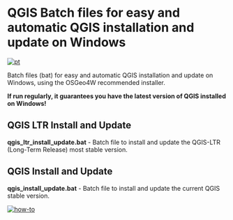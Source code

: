 # QGIS Batch files for easy and automatic QGIS installation and update on Windows
[![pt](https://img.shields.io/badge/lang-pt-green.svg)](README.md)

Batch files (bat) for easy and automatic QGIS installation and update on Windows, using the OSGeo4W recommended installer.

**If run regularly, it guarantees you have the latest version of QGIS installed on Windows!**

## QGIS LTR Install and Update
**qgis_ltr_install_update.bat** - Batch file to install and update the QGIS-LTR (Long-Term Release) most stable version.

## QGIS Install and Update
**qgis_install_update.bat** - Batch file to install and update the current QGIS stable version.

[![how-to](https://img.shields.io/badge/how--to-use-blue.svg)](STEPS.en.md)
